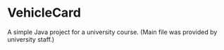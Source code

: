 # VehicleCard
A simple Java project for a university course. (Main file was provided by university staff.)
